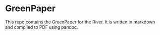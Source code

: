 # GreenPaper
This repo contains the GreenPaper for the River. It is written in markdown and compiled to PDF using pandoc.
